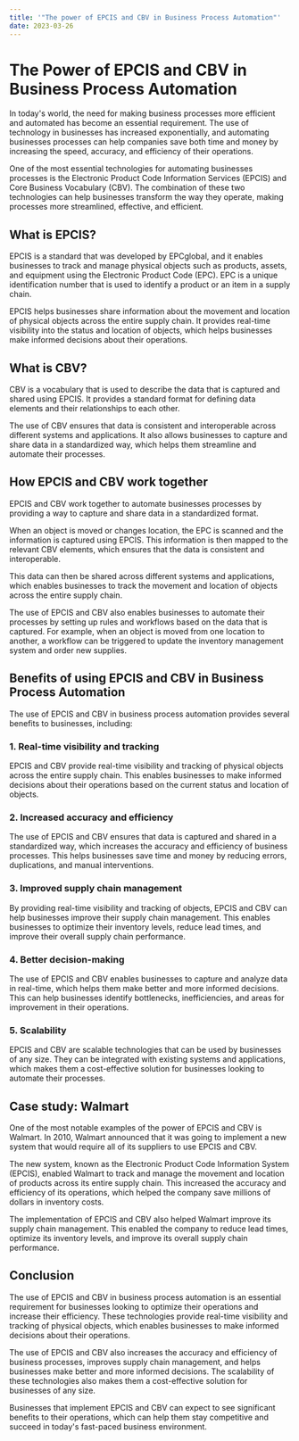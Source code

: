 ```yaml
---
title: '"The power of EPCIS and CBV in Business Process Automation"'
date: 2023-03-26
---
```


# The Power of EPCIS and CBV in Business Process Automation

In today's world, the need for making business processes more efficient and automated has become an essential requirement. The use of technology in businesses has increased exponentially, and automating businesses processes can help companies save both time and money by increasing the speed, accuracy, and efficiency of their operations.

One of the most essential technologies for automating businesses processes is the Electronic Product Code Information Services (EPCIS) and Core Business Vocabulary (CBV). The combination of these two technologies can help businesses transform the way they operate, making processes more streamlined, effective, and efficient.

## What is EPCIS?

EPCIS is a standard that was developed by EPCglobal, and it enables businesses to track and manage physical objects such as products, assets, and equipment using the Electronic Product Code (EPC). EPC is a unique identification number that is used to identify a product or an item in a supply chain.

EPCIS helps businesses share information about the movement and location of physical objects across the entire supply chain. It provides real-time visibility into the status and location of objects, which helps businesses make informed decisions about their operations.

## What is CBV?

CBV is a vocabulary that is used to describe the data that is captured and shared using EPCIS. It provides a standard format for defining data elements and their relationships to each other.

The use of CBV ensures that data is consistent and interoperable across different systems and applications. It also allows businesses to capture and share data in a standardized way, which helps them streamline and automate their processes.

## How EPCIS and CBV work together

EPCIS and CBV work together to automate businesses processes by providing a way to capture and share data in a standardized format.

When an object is moved or changes location, the EPC is scanned and the information is captured using EPCIS. This information is then mapped to the relevant CBV elements, which ensures that the data is consistent and interoperable.

This data can then be shared across different systems and applications, which enables businesses to track the movement and location of objects across the entire supply chain.

The use of EPCIS and CBV also enables businesses to automate their processes by setting up rules and workflows based on the data that is captured. For example, when an object is moved from one location to another, a workflow can be triggered to update the inventory management system and order new supplies.

## Benefits of using EPCIS and CBV in Business Process Automation

The use of EPCIS and CBV in business process automation provides several benefits to businesses, including:

### 1. Real-time visibility and tracking

EPCIS and CBV provide real-time visibility and tracking of physical objects across the entire supply chain. This enables businesses to make informed decisions about their operations based on the current status and location of objects.

### 2. Increased accuracy and efficiency

The use of EPCIS and CBV ensures that data is captured and shared in a standardized way, which increases the accuracy and efficiency of business processes. This helps businesses save time and money by reducing errors, duplications, and manual interventions.

### 3. Improved supply chain management

By providing real-time visibility and tracking of objects, EPCIS and CBV can help businesses improve their supply chain management. This enables businesses to optimize their inventory levels, reduce lead times, and improve their overall supply chain performance.

### 4. Better decision-making

The use of EPCIS and CBV enables businesses to capture and analyze data in real-time, which helps them make better and more informed decisions. This can help businesses identify bottlenecks, inefficiencies, and areas for improvement in their operations.

### 5. Scalability

EPCIS and CBV are scalable technologies that can be used by businesses of any size. They can be integrated with existing systems and applications, which makes them a cost-effective solution for businesses looking to automate their processes.

## Case study: Walmart

One of the most notable examples of the power of EPCIS and CBV is Walmart. In 2010, Walmart announced that it was going to implement a new system that would require all of its suppliers to use EPCIS and CBV.

The new system, known as the Electronic Product Code Information System (EPCIS), enabled Walmart to track and manage the movement and location of products across its entire supply chain. This increased the accuracy and efficiency of its operations, which helped the company save millions of dollars in inventory costs.

The implementation of EPCIS and CBV also helped Walmart improve its supply chain management. This enabled the company to reduce lead times, optimize its inventory levels, and improve its overall supply chain performance.

## Conclusion

The use of EPCIS and CBV in business process automation is an essential requirement for businesses looking to optimize their operations and increase their efficiency. These technologies provide real-time visibility and tracking of physical objects, which enables businesses to make informed decisions about their operations.

The use of EPCIS and CBV also increases the accuracy and efficiency of business processes, improves supply chain management, and helps businesses make better and more informed decisions. The scalability of these technologies also makes them a cost-effective solution for businesses of any size.

Businesses that implement EPCIS and CBV can expect to see significant benefits to their operations, which can help them stay competitive and succeed in today's fast-paced business environment.
